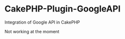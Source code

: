 CakePHP-Plugin-GoogleAPI
========================

Integration of Google API in CakePHP

Not working at the moment
